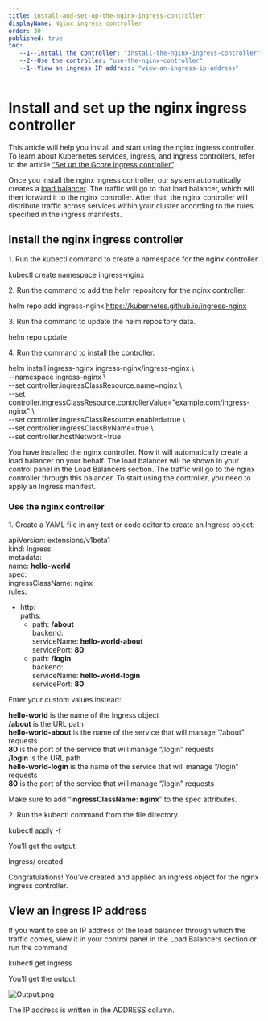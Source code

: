```yaml
---
title: install-and-set-up-the-nginx-ingress-controller
displayName: Nginx ingress controller
order: 30
published: true
toc:
   --1--Install the controller: "install-the-nginx-ingress-controller"
   --2--Use the controller: "use-the-nginx-controller"
   --1--View an ingress IP address: "view-an-ingress-ip-address"
---
```

# Install and set up the nginx ingress controller

This article will help you install and start using the nginx ingress controller. To learn about Kubernetes services, ingress, and ingress controllers, refer to the article [“Set up the Gcore ingress controller”](https://gcore.com/support/articles/9570322632593/).

Once you install the nginx ingress controller, our system automatically creates a [load balancer](https://gcore.com/cloud/load-balancers/). The traffic will go to that load balancer, which will then forward it to the nginx controller. After that, the nginx controller will distribute traffic across services within your cluster according to the rules specified in the ingress manifests.

Install the nginx ingress controller
------------------------------------

1. Run the kubectl command to create a namespace for the nginx controller.

kubectl create namespace ingress-nginx

2. Run the command to add the helm repository for the nginx controller.

helm repo add ingress-nginx https://kubernetes.github.io/ingress-nginx

3. Run the command to update the helm repository data.

helm repo update

4. Run the command to install the controller.

helm install ingress-nginx ingress-nginx/ingress-nginx  \\  
\--namespace ingress-nginx \\  
\--set controller.ingressClassResource.name=nginx \\  
\--set controller.ingressClassResource.controllerValue="example.com/ingress-nginx" \\  
\--set controller.ingressClassResource.enabled=true \\  
\--set controller.ingressClassByName=true \\  
\--set controller.hostNetwork=true

You have installed the nginx controller. Now it will automatically create a load balancer on your behalf. The load balancer will be shown in your control panel in the Load Balancers section. The traffic will go to the nginx controller through this balancer. To start using the controller, you need to apply an Ingress manifest.

### Use the nginx controller

1. Create a YAML file in any text or code editor to create an Ingress object:

apiVersion: extensions/v1beta1  
kind: Ingress  
metadata:  
  name: **hello-world**  
spec:  
  ingressClassName: nginx  
   rules:  
   - http:  
      paths:  
      - path: **/about**  
        backend:  
          serviceName: **hello-world-about**  
          servicePort: **80**  
      - path: **/login**  
        backend:  
          serviceName: **hello-world-login**  
          servicePort: **80**

Enter your custom values instead:

**hello-world** is the name of the Ingress object  
**/about** is the URL path  
**hello-world-about** is the name of the service that will manage “/about” requests  
**80** is the port of the service that will manage “/login” requests  
**/login** is the URL path  
**hello-world-login** is the name of the service that will manage “/login” requests  
**80** is the port of the service that will manage “/login” requests

Make sure to add “**ingressClassName: nginx**” to the spec attributes.

2. Run the kubectl command from the file directory.

kubectl apply -f <name of the created YAML-file>

You’ll get the output:

Ingress/<name of the created ingress object> created

Congratulations! You’ve created and applied an ingress object for the nginx ingress controller.

View an ingress IP address
--------------------------

If you want to see an IP address of the load balancer through which the traffic comes, view it in your control panel in the Load Balancers section or run the command:

kubectl get ingress <ingress name>

You’ll get the output:

<img src="https://support.gcore.com/hc/article_attachments/9570885113745/Output.png" alt="Output.png">

The IP address is written in the ADDRESS column.